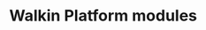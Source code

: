 # Walkin Platform modules

[apollo-server-v2.2.1]: https://github.com/apollographql/apollo-server/blob/master/CHANGELOG.md#v221
[graphql-modules-toolset]: https://graphql-modules.com
